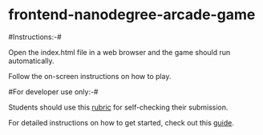 frontend-nanodegree-arcade-game
===============================

#Instructions:-#

Open the index.html file in a web browser and the game should run automatically.

Follow the on-screen instructions on how to play.


#For developer use only:-#

Students should use this [rubric](https://review.udacity.com/#!/projects/2696458597/rubric) for self-checking their submission.

For detailed instructions on how to get started, check out this [guide](https://docs.google.com/document/d/1v01aScPjSWCCWQLIpFqvg3-vXLH2e8_SZQKC8jNO0Dc/pub?embedded=true).
